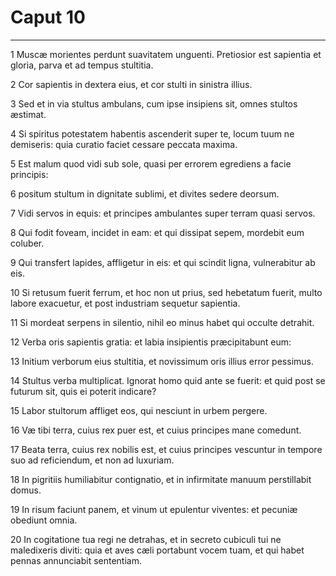 # Caput 10

***

1 Muscæ morientes perdunt suavitatem unguenti. Pretiosior est sapientia et gloria, parva et ad tempus stultitia.

2 Cor sapientis in dextera eius, et cor stulti in sinistra illius.

3 Sed et in via stultus ambulans, cum ipse insipiens sit, omnes stultos æstimat.

4 Si spiritus potestatem habentis ascenderit super te, locum tuum ne demiseris: quia curatio faciet cessare peccata maxima.

5 Est malum quod vidi sub sole, quasi per errorem egrediens a facie principis:

6 positum stultum in dignitate sublimi, et divites sedere deorsum.

7 Vidi servos in equis: et principes ambulantes super terram quasi servos.

8 Qui fodit foveam, incidet in eam: et qui dissipat sepem, mordebit eum coluber.

9 Qui transfert lapides, affligetur in eis: et qui scindit ligna, vulnerabitur ab eis.

10 Si retusum fuerit ferrum, et hoc non ut prius, sed hebetatum fuerit, multo labore exacuetur, et post industriam sequetur sapientia.

11 Si mordeat serpens in silentio, nihil eo minus habet qui occulte detrahit.

12 Verba oris sapientis gratia: et labia insipientis præcipitabunt eum:

13 Initium verborum eius stultitia, et novissimum oris illius error pessimus.

14 Stultus verba multiplicat. Ignorat homo quid ante se fuerit: et quid post se futurum sit, quis ei poterit indicare?

15 Labor stultorum affliget eos, qui nesciunt in urbem pergere.

16 Væ tibi terra, cuius rex puer est, et cuius principes mane comedunt.

17 Beata terra, cuius rex nobilis est, et cuius principes vescuntur in tempore suo ad reficiendum, et non ad luxuriam.

18 In pigritiis humiliabitur contignatio, et in infirmitate manuum perstillabit domus.

19 In risum faciunt panem, et vinum ut epulentur viventes: et pecuniæ obediunt omnia.

20 In cogitatione tua regi ne detrahas, et in secreto cubiculi tui ne maledixeris diviti: quia et aves cæli portabunt vocem tuam, et qui habet pennas annunciabit sententiam.

